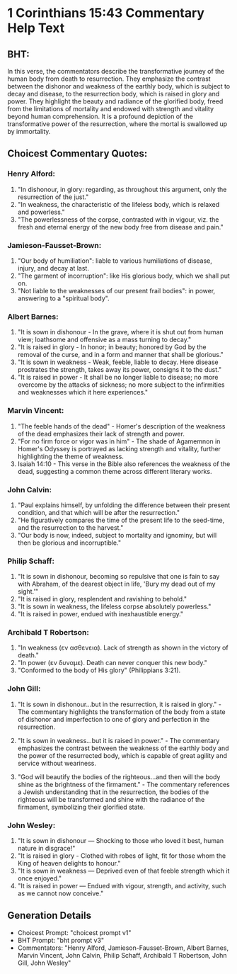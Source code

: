 # 1 Corinthians 15:43 Commentary Help Text

## BHT:
In this verse, the commentators describe the transformative journey of the human body from death to resurrection. They emphasize the contrast between the dishonor and weakness of the earthly body, which is subject to decay and disease, to the resurrection body, which is raised in glory and power. They highlight the beauty and radiance of the glorified body, freed from the limitations of mortality and endowed with strength and vitality beyond human comprehension. It is a profound depiction of the transformative power of the resurrection, where the mortal is swallowed up by immortality.

## Choicest Commentary Quotes:
### Henry Alford:
1. "In dishonour, in glory: regarding, as throughout this argument, only the resurrection of the just." 
2. "In weakness, the characteristic of the lifeless body, which is relaxed and powerless." 
3. "The powerlessness of the corpse, contrasted with in vigour, viz. the fresh and eternal energy of the new body free from disease and pain."

### Jamieson-Fausset-Brown:
1. "Our body of humiliation": liable to various humiliations of disease, injury, and decay at last.
2. "The garment of incorruption": like His glorious body, which we shall put on.
3. "Not liable to the weaknesses of our present frail bodies": in power, answering to a "spiritual body".

### Albert Barnes:
1. "It is sown in dishonour - In the grave, where it is shut out from human view; loathsome and offensive as a mass turning to decay."
2. "It is raised in glory - In honor; in beauty; honored by God by the removal of the curse, and in a form and manner that shall be glorious."
3. "It is sown in weakness - Weak, feeble, liable to decay. Here disease prostrates the strength, takes away its power, consigns it to the dust."
4. "It is raised in power - It shall be no longer liable to disease; no more overcome by the attacks of sickness; no more subject to the infirmities and weaknesses which it here experiences."

### Marvin Vincent:
1. "The feeble hands of the dead" - Homer's description of the weakness of the dead emphasizes their lack of strength and power.
2. "For no firm force or vigor was in him" - The shade of Agamemnon in Homer's Odyssey is portrayed as lacking strength and vitality, further highlighting the theme of weakness.
3. Isaiah 14:10 - This verse in the Bible also references the weakness of the dead, suggesting a common theme across different literary works.

### John Calvin:
1. "Paul explains himself, by unfolding the difference between their present condition, and that which will be after the resurrection."
2. "He figuratively compares the time of the present life to the seed-time, and the resurrection to the harvest."
3. "Our body is now, indeed, subject to mortality and ignominy, but will then be glorious and incorruptible."

### Philip Schaff:
1. "It is sown in dishonour, becoming so repulsive that one is fain to say with Abraham, of the dearest object in life, 'Bury my dead out of my sight.'" 
2. "It is raised in glory, resplendent and ravishing to behold." 
3. "It is sown in weakness, the lifeless corpse absolutely powerless." 
4. "It is raised in power, endued with inexhaustible energy."

### Archibald T Robertson:
1. "In weakness (εν ασθενεια). Lack of strength as shown in the victory of death."
2. "In power (εν δυναμε). Death can never conquer this new body."
3. "Conformed to the body of His glory" (Philippians 3:21).

### John Gill:
1. "It is sown in dishonour...but in the resurrection, it is raised in glory." - The commentary highlights the transformation of the body from a state of dishonor and imperfection to one of glory and perfection in the resurrection.

2. "It is sown in weakness...but it is raised in power." - The commentary emphasizes the contrast between the weakness of the earthly body and the power of the resurrected body, which is capable of great agility and service without weariness.

3. "God will beautify the bodies of the righteous...and then will the body shine as the brightness of the firmament." - The commentary references a Jewish understanding that in the resurrection, the bodies of the righteous will be transformed and shine with the radiance of the firmament, symbolizing their glorified state.

### John Wesley:
1. "It is sown in dishonour — Shocking to those who loved it best, human nature in disgrace!"
2. "It is raised in glory - Clothed with robes of light, fit for those whom the King of heaven delights to honour."
3. "It is sown in weakness — Deprived even of that feeble strength which it once enjoyed."
4. "It is raised in power — Endued with vigour, strength, and activity, such as we cannot now conceive."


## Generation Details
- Choicest Prompt: "choicest prompt v1"
- BHT Prompt: "bht prompt v3"
- Commentators: "Henry Alford, Jamieson-Fausset-Brown, Albert Barnes, Marvin Vincent, John Calvin, Philip Schaff, Archibald T Robertson, John Gill, John Wesley"
